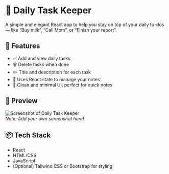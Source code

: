 # 📝 Daily Task Keeper

A simple and elegant React app to help you stay on top of your daily to-dos — like “Buy milk”, “Call Mom”, or “Finish your report”.

## 🚀 Features

- ✅ Add and view daily tasks
- 🗑️ Delete tasks when done
- ✏️ Title and description for each task
- 💾 Uses React state to manage your notes
- 🧼 Clean and minimal UI, perfect for quick notes

## 📸 Preview

![Screenshot of Daily Task Keeper](screenshot.png)  
*Note: Add your own screenshot here!*

## 📦 Tech Stack

- React
- HTML/CSS
- JavaScript
- (Optional) Tailwind CSS or Bootstrap for styling



